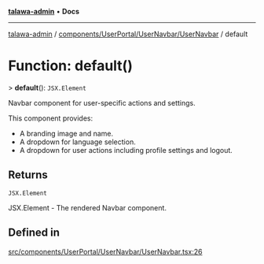 [**talawa-admin**](../../../../../README.md) • **Docs**

***

[talawa-admin](../../../../../modules.md) / [components/UserPortal/UserNavbar/UserNavbar](../README.md) / default

# Function: default()

\> **default**(): `JSX.Element`

Navbar component for user-specific actions and settings.

This component provides:
- A branding image and name.
- A dropdown for language selection.
- A dropdown for user actions including profile settings and logout.

## Returns

`JSX.Element`

JSX.Element - The rendered Navbar component.

## Defined in

[src/components/UserPortal/UserNavbar/UserNavbar.tsx:26](https://github.com/PalisadoesFoundation/talawa-admin/blob/6393648179f5fe59037f42564a6a7bc1ca4e7f9d/src/components/UserPortal/UserNavbar/UserNavbar.tsx#L26)
